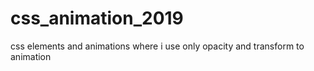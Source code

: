 # css_animation_2019
css elements and animations where i use only opacity and transform to animation
